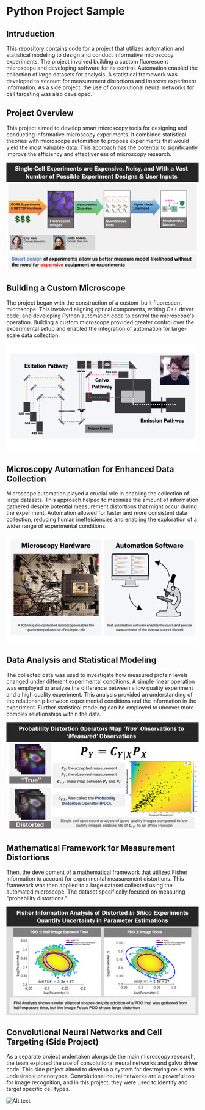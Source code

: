 # Python Project Sample

## Intruduction
This repository contains code for a project that utilizes automation and statistical modeling to design and conduct informative microscopy experiments. The project involved building a custom fluorescent microscope and developing software for its control. Automation enabled the collection of large datasets for analysis. A statistical framework was developed to account for measurement distortions and improve experiment information.  As a side project, the use of convolutional neural networks for cell targeting was also developed.

## Project Overview

This project aimed to develop smart microscopy tools for designing and conducting informative microscopy experiments. It combined statistical theories with microscope automation to propose experiments that would yield the most valuable data. This approach has the potential to significantly improve the efficiency and effectiveness of microscopy research.


![Alt text](https://github.com/michaelpmay/PythonProjectSample/blob/main/SmartDesign.gif)

## Building a Custom Microscope

The project began with the construction of a custom-built fluorescent microscope. This involved aligning optical components, writing C++ driver code, and developing Python automation code to control the microscope's operation. Building a custom microscope provided greater control over the experimental setup and enabled the integration of automation for large-scale data collection.


![Alt text](https://github.com/michaelpmay/PythonProjectSample/blob/main/cartoon.png)

## Microscopy Automation for Enhanced Data Collection

Microscope automation played a crucial role in enabling the collection of large datasets. This approach helped to maximize the amount of information gathered despite potential measurement distortions that might occur during the experiment. Automation allowed for faster and more consistent data collection, reducing human ineffeiciencies and enabling the exploration of a wider range of experimental conditions.


![Alt text](https://github.com/michaelpmay/PythonProjectSample/blob/main/Intro.png)

## Data Analysis and Statistical Modeling

The collected data was used to investigate how measured protein levels changed under different experimental conditions. A simple linear operation was employed to analyze the difference between a low quality experiment and a high quality experiment. This analysis provided an understanding of the relationship between experimental conditions and the information in the experiment. Further statistical modeling can be employed to uncover more complex relationships within the data.


![Alt text](https://github.com/michaelpmay/PythonProjectSample/blob/main/pdo.png)

## Mathematical Framework for Measurement Distortions

Then, the development of a mathematical framework that utilized Fisher information to account for experimental measurement distortions. This framework was then applied to a large dataset collected using the automated microscope. The dataset specifically focused on measuring "probability distortions." 


![Alt text](https://github.com/michaelpmay/PythonProjectSample/blob/main/FisherInformation.png)

## Convolutional Neural Networks and Cell Targeting (Side Project)

As a separate project undertaken alongside the main microscopy research, the team explored the use of convolutional neural networks and galvo driver code. This side project aimed to develop a system for destroying cells with undesirable phenotypes. Convolutional neural networks are a powerful tool for image recognition, and in this project, they were used to identify and target specific cell types. 


![Alt text](https://github.com/michaelpmay/PythonProjectSample/blob/main/terminator.gif)
